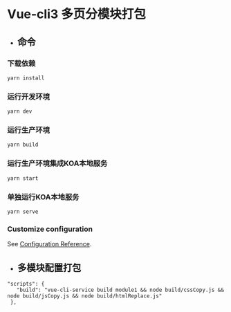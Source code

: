 # Vue-cli3 多页分模块打包
* ## 命令
### 下载依赖
```
yarn install
```

### 运行开发环境
```
yarn dev
```

### 运行生产环境
```
yarn build
```

### 运行生产环境集成KOA本地服务
```
yarn start
```

### 单独运行KOA本地服务
```
yarn serve
```

### Customize configuration
See [Configuration Reference](https://cli.vuejs.org/config/).


 * ## 多模块配置打包
 
 ```
"scripts": {
    "build": "vue-cli-service build module1 && node build/cssCopy.js && node build/jsCopy.js && node build/htmlReplace.js"
  },
 ```